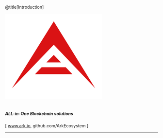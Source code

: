 @title[Introduction]


![ARK Logo](/assets/images/logo.png)
<br>
<br>
##### ALL-in-One Blockchain solutions
<span class="byline">[ www.ark.io, github.com/ArkEcosystem ]</span>

---

